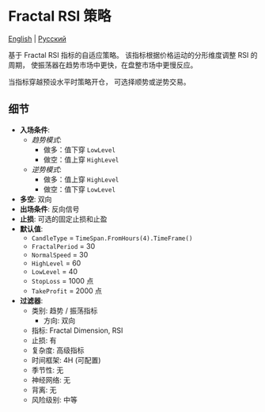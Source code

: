 # Fractal RSI 策略
[English](README.md) | [Русский](README_ru.md)

基于 Fractal RSI 指标的自适应策略。
该指标根据价格运动的分形维度调整 RSI 的周期，
使振荡器在趋势市场中更快，在盘整市场中更慢反应。

当指标穿越预设水平时策略开仓，
可选择顺势或逆势交易。

## 细节

- **入场条件**:
  - *趋势模式*:
    - 做多：值下穿 `LowLevel`
    - 做空：值上穿 `HighLevel`
  - *逆势模式*:
    - 做多：值上穿 `HighLevel`
    - 做空：值下穿 `LowLevel`
- **多空**: 双向
- **出场条件**: 反向信号
- **止损**: 可选的固定止损和止盈
- **默认值**:
  - `CandleType` = `TimeSpan.FromHours(4).TimeFrame()`
  - `FractalPeriod` = 30
  - `NormalSpeed` = 30
  - `HighLevel` = 60
  - `LowLevel` = 40
  - `StopLoss` = 1000 点
  - `TakeProfit` = 2000 点
- **过滤器**:
  - 类别: 趋势 / 振荡指标
    - 方向: 双向
  - 指标: Fractal Dimension, RSI
  - 止损: 有
  - 复杂度: 高级指标
  - 时间框架: 4H (可配置)
  - 季节性: 无
  - 神经网络: 无
  - 背离: 无
  - 风险级别: 中等
